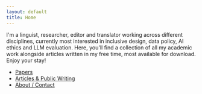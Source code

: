 ```yaml
---
layout: default
title: Home
---
```


I'm a linguist, researcher, editor and translator working across different disciplines, currently most interested in inclusive design, data policy, AI ethics and LLM evaluation. Here, you'll find a collection of all my academic work alongside articles written in my free time, most available for download. Enjoy your stay!

- [Papers](./papers.html)
- [Articles & Public Writing](./articles.html)
- [About / Contact](./about.html)




